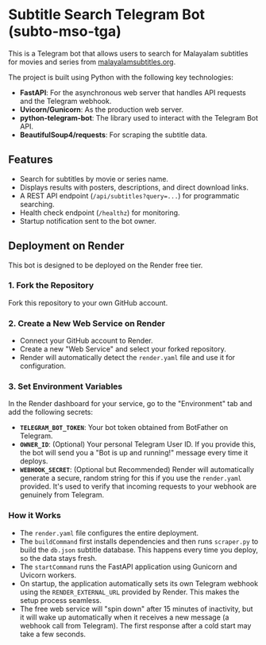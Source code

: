 # Subtitle Search Telegram Bot (subto-mso-tga)

This is a Telegram bot that allows users to search for Malayalam subtitles for movies and series from [malayalamsubtitles.org](https://malayalamsubtitles.org).

The project is built using Python with the following key technologies:
- **FastAPI**: For the asynchronous web server that handles API requests and the Telegram webhook.
- **Uvicorn/Gunicorn**: As the production web server.
- **python-telegram-bot**: The library used to interact with the Telegram Bot API.
- **BeautifulSoup4/requests**: For scraping the subtitle data.

## Features

- Search for subtitles by movie or series name.
- Displays results with posters, descriptions, and direct download links.
- A REST API endpoint (`/api/subtitles?query=...`) for programmatic searching.
- Health check endpoint (`/healthz`) for monitoring.
- Startup notification sent to the bot owner.

## Deployment on Render

This bot is designed to be deployed on the Render free tier.

### 1. Fork the Repository

Fork this repository to your own GitHub account.

### 2. Create a New Web Service on Render

- Connect your GitHub account to Render.
- Create a new "Web Service" and select your forked repository.
- Render will automatically detect the `render.yaml` file and use it for configuration.

### 3. Set Environment Variables

In the Render dashboard for your service, go to the "Environment" tab and add the following secrets:

- **`TELEGRAM_BOT_TOKEN`**: Your bot token obtained from BotFather on Telegram.
- **`OWNER_ID`**: (Optional) Your personal Telegram User ID. If you provide this, the bot will send you a "Bot is up and running!" message every time it deploys.
- **`WEBHOOK_SECRET`**: (Optional but Recommended) Render will automatically generate a secure, random string for this if you use the `render.yaml` provided. It's used to verify that incoming requests to your webhook are genuinely from Telegram.

### How it Works

- The `render.yaml` file configures the entire deployment.
- The `buildCommand` first installs dependencies and then runs `scraper.py` to build the `db.json` subtitle database. This happens every time you deploy, so the data stays fresh.
- The `startCommand` runs the FastAPI application using Gunicorn and Uvicorn workers.
- On startup, the application automatically sets its own Telegram webhook using the `RENDER_EXTERNAL_URL` provided by Render. This makes the setup process seamless.
- The free web service will "spin down" after 15 minutes of inactivity, but it will wake up automatically when it receives a new message (a webhook call from Telegram). The first response after a cold start may take a few seconds.
